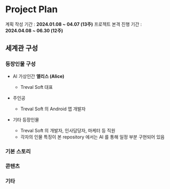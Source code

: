 # Project Plan
계획 작성 기간 : **2024.01.08 ~ 04.07 (13주)**
프로젝트 본격 진행 기간 : **2024.04.08 ~ 06.30 (12주)**

## 세계관 구성

### 등장인물 구성
* AI 가상인간 **앨리스 (Alice)**
  * Treval Soft 대표
 
* 주인공
  * Treval Soft 의 Android 앱 개발자

* 기타 등장인물
  * Treval Soft 의 개발자, 인사담당자, 마케터 등 직원
  * 각자의 인물 특징이 본 repository 에서는 AI 를 통해 일정 부분 구현되어 있음
 
### 기본 스토리

### 콘텐츠

### 기타
